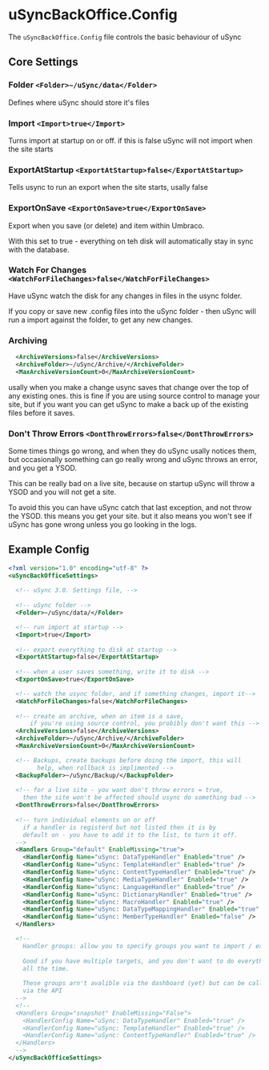 # uSyncBackOffice.Config

The ```uSyncBackOffice.Config``` file controls the basic behaviour of uSync


## Core Settings

### Folder ```<Folder>~/uSync/data</Folder>```

Defines where uSync should store it's files

### Import ```<Import>true</Import>```  

Turns import at startup on or off. if this is false uSync will not import when
the site starts

### ExportAtStartup ```<ExportAtStartup>false</ExportAtStartup>```

Tells usync to run an export when the site starts, usally false 

### ExportOnSave ```<ExportOnSave>true</ExportOnSave>```

Export when you save (or delete) and item within Umbraco. 

With this set to true - everything on teh disk will automatically stay in sync with 
the database.

### Watch For Changes ```<WatchForFileChanges>false</WatchForFileChanges>```

Have uSync watch the disk for any changes in files in the usync folder.

If you copy or save new .config files into the uSync folder - then uSync will 
run a import against the folder, to get any new changes.    

### Archiving
```xml 
  <ArchiveVersions>false</ArchiveVersions>
  <ArchiveFolder>~/uSync/Archive/</ArchiveFolder>
  <MaxArchiveVersionCount>0</MaxArchiveVersionCount>
```
usally when you make a change usync saves that change over the top of any existing
ones. this is fine if you are using source control to manage your site, but if you
want you can get uSync to make a back up of the existing files before it saves.

### Don't Throw Errors ```<DontThrowErrors>false</DontThrowErrors>```
Some times things go wrong, and when they do uSync usally notices them, but 
occasionally something can go really wrong and uSync throws an error, and you
get a YSOD. 

This can be really bad on a live site, because on startup uSync will throw a YSOD
and you will not get a site.

To avoid this you can have uSync catch that last exception, and not throw the YSOD.
this means you get your site. but it also means you won't see if uSync has gone wrong
unless you go looking in the logs.  

## Example Config 

```xml
<?xml version="1.0" encoding="utf-8" ?> 
<uSyncBackOfficeSettings>
  
  <!-- uSync 3.0. Settings file, -->
  
  <!-- uSync folder -->
  <Folder>~/uSync/data/</Folder>

  <!-- run import at startup -->
  <Import>true</Import> 
  
  <!-- export everything to disk at startup -->  
  <ExportAtStartup>false</ExportAtStartup>
    
  <!-- when a user saves something, write it to disk -->  
  <ExportOnSave>true</ExportOnSave> 

  <!-- watch the usync folder, and if something changes, import it-->  
  <WatchForFileChanges>false</WatchForFileChanges> 
  
  <!-- create an archive, when an item is a save, 
      if you're using source control, you probibly don't want this -->
  <ArchiveVersions>false</ArchiveVersions>
  <ArchiveFolder>~/uSync/Archive/</ArchiveFolder>
  <MaxArchiveVersionCount>0</MaxArchiveVersionCount>

  <!-- Backups, create backups before doing the import, this will
        help, when rollback is implimented -->
  <BackupFolder>~/uSync/Backup/</BackupFolder>
  
  <!-- for a live site - you want don't throw errors = true, 
    then the site won't be affected should usync do something bad -->
  <DontThrowErrors>false</DontThrowErrors>
  
  <!-- turn individual elements on or off 
    if a handler is registerd but not listed then it is by 
    default on - you have to add it to the list, to turn it off.
  -->
  <Handlers Group="default" EnableMissing="true">
    <HandlerConfig Name="uSync: DataTypeHandler" Enabled="true" />
    <HandlerConfig Name="uSync: TemplateHandler" Enabled="true" />
    <HandlerConfig Name="uSync: ContentTypeHandler" Enabled="true" />
    <HandlerConfig Name="uSync: MediaTypeHandler" Enabled="true" />
    <HandlerConfig Name="uSync: LanguageHandler" Enabled="true" />
    <HandlerConfig Name="uSync: DictionaryHandler" Enabled="true" />
    <HandlerConfig Name="uSync: MacroHandler" Enabled="true" />
    <HandlerConfig Name="uSync: DataTypeMappingHandler" Enabled="true" />
    <HandlerConfig Name="uSync: MemberTypeHandler" Enabled="false" />
  </Handlers>

  <!-- 
    Handler groups: allow you to specify groups you want to import / export 
    
    Good if you have multiple targets, and you don't want to do everything 
    all the time. 
    
    These groups arn't avalible via the dashboard (yet) but can be called 
    via the API
  -->
  <!-- 
  <Handlers Group="snapshot" EnableMissing="False"> 
    <HandlerConfig Name="uSync: DataTypeHandler" Enabled="true" />
    <HandlerConfig Name="uSync: TemplateHandler" Enabled="true" />
    <HandlerConfig Name="uSync: ContentTypeHandler" Enabled="true" />
  </Handlers>
  -->
</uSyncBackOfficeSettings>
```